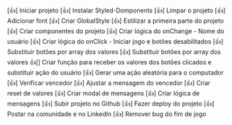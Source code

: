 [👍] Iniciar projeto
[👍] Instalar Styled-Domponents
[👍] Limpar o projeto
[👍] Adicionar font
[👍] Criar GlobalStyle
[👍] Estilizar a primeira parte do projeto
[👍] Criar componentes do projeto
[👍] Criar lógica do onChange - Nome do usuário
[👍] Criar lógica do onClick - Iniciar jogo e botões desabilitados
[👍] Substituir botões por array dos valores
[👍] Substituir botões por array dos valores
👍[] Criar função para receber os valores dos botões clicados e substituir ação do usuário
[👍] Gerar uma ação aleatória para o computador
[👍] Verificar vencedor
[👍] Ajustar a mensagem do vencedor
[👍] Criar reset de valores
[👍] Criar modal de mensagens
[👍] Criar lógica de mensagens
[👍] Subir projeto no Github
[👍] Fazer deploy do projeto
[👍] Postar na comunidade e no LinkedIn
[👍] Remover bug do fim de jogo

